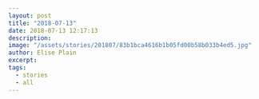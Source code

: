 ```yaml
---
layout: post
title: "2018-07-13"
date: 2018-07-13 12:17:13
description: 
image: "/assets/stories/201807/83b1bca4616b1b05fd00b58b033b4ed5.jpg"
author: Elise Plain
excerpt: 
tags: 
  - stories
  - all
---
```



<p></p>
